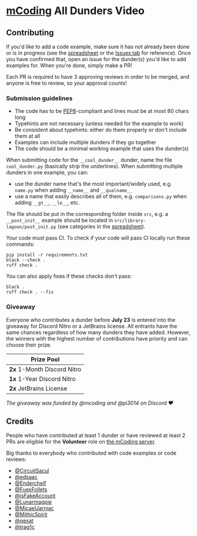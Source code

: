# [mCoding] All Dunders Video

## Contributing

If you'd like to add a code example, make sure it has not already been done or
is in progress (see the [spreadsheet] or the [Issues tab] for reference). Once
you have confirmed that, open an issue for the dunder(s) you'd like to add
examples for. When you're done, simply make a PR!

Each PR is required to have 3 approving reviews in order to be merged, and
anyone is free to review, so your approval counts!

### Submission guidelines
* The code has to be [PEP8]-compliant and lines must be at most 80 chars long
* Typehints are not necessary (unless needed for the example to work)
* Be consistent about typehints: either do them properly or don't include them
  at all
* Examples can include multiple dunders if they go together
* The code should be a minimal working example that uses the dunder(s)

When submitting code for the `__cool_dunder__` dunder, name the file
`cool_dunder.py` (basically strip the underlines). When submitting multiple
dunders in one example, you can:
* use the dunder name that's the most important/widely used, e.g. `name.py` when
  adding `__name__` and `__qualname__`
* use a name that easily describes all of them, e.g. `comparisons.py` when
  adding `__gt__`, `__le__`, etc.

The file should be put in the corresponding folder inside `src`, e.g. a
`__post_init__` example should be located in `src/library-lagoon/post_init.py`
(see categories in the [spreadsheet]).

Your code must pass CI. To check if your code will pass CI locally run these
commands:
```
pip install -r requirements.txt
black --check .
ruff check .
```
You can also apply fixes if these checks don't pass:
```
black .
ruff check . --fix
```

### Giveaway
Everyone who contributes a dunder before **July 23** is entered into the
giveaway for Discord Nitro or a JetBrains license. All entrants have the same
chances regardless of how many dunders they have added. However, the
winners with the highest number of contributions have priority and can choose
their prize.

| Prize Pool                   |
| ---                          |
| **2x** 1-Month Discord Nitro |
| **1x** 1-Year Discord Nitro  |
| **2x** JetBrains License     |

*The giveaway was funded by @mcoding and @pi3014 on Discord :heart:*

## Credits

People who have contributed at least 1 dunder or have reviewed at least 2 PRs
are eligible for the **Volunteer** role on [the mCoding server].

Big thanks to everybody who contributed with code examples or code reviews:
- [@CircuitSacul](https://github.com/CircuitSacul)
- [@edsaac](https://github.com/edsaac)
- [@Endercheif](https://github.com/Endercheif)
- [@FuexFollets](https://github.com/FuexFollets)
- [@isFakeAccount](https://github.com/isFakeAccount)
- [@Lunarmagpie](https://github.com/Lunarmagpie)
- [@MicaelJarniac](https://github.com/MicaelJarniac)
- [@MithicSpirit](https://github.com/MithicSpirit)
- [@qexat](https://github.com/qexat)
- [@trag1c](https://github.com/trag1c)

[Issues tab]: https://github.com/trag1c/mcoding-all-dunders/issues
[mCoding]: https://www.youtube.com/@mCoding
[the mCoding server]: http://mcoding.io/discord
[PEP8]: https://peps.python.org/pep-0008/
[spreadsheet]: https://docs.google.com/spreadsheets/d/1-45UeKKMCePmTDLptT2zpI4L-jikmsCnve_lwOMyeuY/edit?usp=sharing
